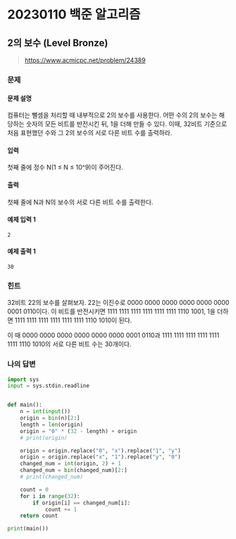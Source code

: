 # 20230110 백준 알고리즘

## 2의 보수 (Level Bronze)
> https://www.acmicpc.net/problem/24389

### 문제
#### 문제 설명
컴퓨터는 뺄셈을 처리할 때 내부적으로 2의 보수를 사용한다. 어떤 수의 2의 보수는 해당하는 숫자의 모든 비트를 반전시킨 뒤, 1을 더해 만들 수 있다. 이때, 32비트 기준으로 처음 표현했던 수와 그 2의 보수의 서로 다른 비트 수를 출력하라. 

#### 입력
첫째 줄에 정수 N(1 ≤ N ≤ 10^9)이 주어진다.

#### 출력
첫째 줄에 N과 N의 보수의 서로 다른 비트 수를 출력한다.

#### 예제 입력 1
```
2
```

#### 예제 출력 1
```
30
```

### 힌트
32비트 22의 보수를 살펴보자. 22는 이진수로 0000 0000 0000 0000 0000 0000 0001 0110이다. 이 비트를 반전시키면 1111 1111 1111 1111 1111 1111 1110 1001, 1을 더하면 1111 1111 1111 1111 1111 1111 1110 1010이 된다.

이 때 0000 0000 0000 0000 0000 0000 0001 0110과 1111 1111 1111 1111 1111 1111 1110 1010의 서로 다른 비트 수는 30개이다.

### 나의 답변
```python
import sys
input = sys.stdin.readline


def main():
    n = int(input())
    origin = bin(n)[2:]
    length = len(origin)
    origin = "0" * (32 - length) + origin
    # print(origin)

    origin = origin.replace("0", "x").replace("1", "y")
    origin = origin.replace("x", "1").replace("y", "0")
    changed_num = int(origin, 2) + 1
    changed_num = bin(changed_num)[2:]
    # print(changed_num)

    count = 0
    for i in range(32):
        if origin[i] == changed_num[i]:
            count += 1
    return count

print(main())
```